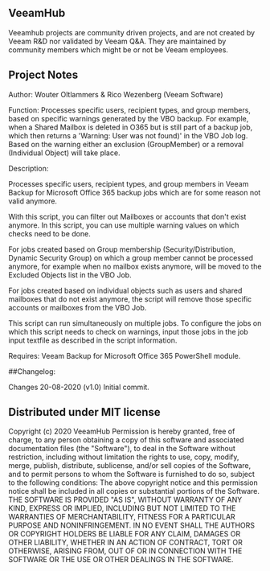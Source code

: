 ## VeeamHub

Veeamhub projects are community driven projects, and are not created by Veeam R&D nor validated by Veeam Q&A. They are maintained by community members which might be or not be Veeam employees.

## Project Notes
Author: Wouter Oltlammers & Rico Wezenberg (Veeam Software)

Function: Processes specific users, recipient types, and group members, based on specific warnings generated by the VBO backup. For example, when a Shared Mailbox is deleted in O365 but is still part of a backup job, which then returns a 'Warning: User was not found)' in the VBO Job log. Based on the warning either an exclusion (GroupMember) or a removal (Individual Object) will take place.

Description: 

Processes specific users, recipient types, and group members in Veeam Backup for Microsoft Office 365 backup jobs which are for some reason not valid anymore.

With this script, you can filter out Mailboxes or accounts that don't exist anymore. In this script, you can use multiple warning values on which checks need to be done.

For jobs created based on Group membership  (Security/Distribution, Dynamic Security Group) on which a group member cannot be processed anymore, for example when no mailbox exists anymore, will be moved to the Excluded Objects list in the VBO Job.

For jobs created based on individual objects such as users and shared mailboxes that do not exist anymore, the script will remove those specific accounts or mailboxes from the VBO Job. 

This script can run simultaneously on multiple jobs. To configure the jobs on which this script needs to check on warnings, input those jobs in the job input textfile as described in the script information.

Requires: Veeam Backup for Microsoft Office 365 PowerShell module.

##Changelog:

Changes 20-08-2020 (v1.0)
Initial commit.

## Distributed under MIT license
Copyright (c) 2020 VeeamHub
Permission is hereby granted, free of charge, to any person obtaining a copy of this software and associated documentation files (the "Software"), to deal in the Software without restriction, including without limitation the rights to use, copy, modify, merge, publish, distribute, sublicense, and/or sell copies of the Software, and to permit persons to whom the Software is furnished to do so, subject to the following conditions:
The above copyright notice and this permission notice shall be included in all copies or substantial portions of the Software.
THE SOFTWARE IS PROVIDED "AS IS", WITHOUT WARRANTY OF ANY KIND, EXPRESS OR IMPLIED, INCLUDING BUT NOT LIMITED TO THE WARRANTIES OF MERCHANTABILITY, FITNESS FOR A PARTICULAR PURPOSE AND NONINFRINGEMENT. IN NO EVENT SHALL THE AUTHORS OR COPYRIGHT HOLDERS BE LIABLE FOR ANY CLAIM, DAMAGES OR OTHER LIABILITY, WHETHER IN AN ACTION OF CONTRACT, TORT OR OTHERWISE, ARISING FROM, OUT OF OR IN CONNECTION WITH THE SOFTWARE OR THE USE OR OTHER DEALINGS IN THE SOFTWARE.